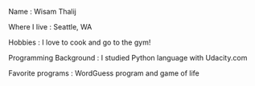 Name : Wisam Thalij

Where I live : Seattle, WA

Hobbies : I love to cook and go to the gym!

Programming Background : I studied Python language with Udacity.com

Favorite programs : WordGuess program and game of life 
